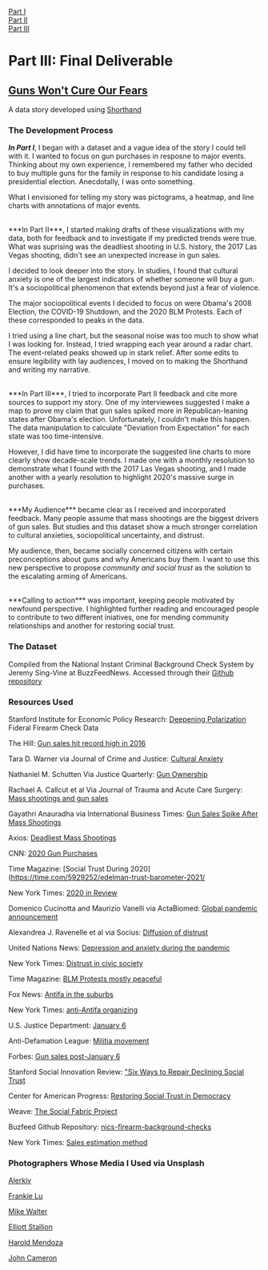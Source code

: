
[Part I](https://ruesellers.github.io/datastories/projectpart1)<br>
[Part II](https://ruesellers.github.io/datastories/projectpart2)<br>
[Part III](https://ruesellers.github.io/datastories/projectpart3)<br>

# Part III: Final Deliverable

## [Guns Won't Cure Our Fears](https://carnegiemellon.shorthandstories.com/guns-wont-cure-our-fears/index.html)
A data story developed using [Shorthand](https://shorthand.com/)

### The Development Process
***In Part I***, I began with a dataset and a vague idea of the story I could tell with it. I wanted to focus on gun purchases in resposne to major events. Thinking about my own experience, I remembered my father who decided to buy multiple guns for the family in response to his candidate losing a presidential election. Anecdotally, I was onto something. 

What I envisioned for telling my story was pictograms, a heatmap, and line charts with annotations of major events.

<br>
***In Part II***, I started making drafts of these visualizations with my data, both for feedback and to investigate if my predicted trends were true. What was suprising was the deadliest shooting in U.S. history, the 2017 Las Vegas shooting, didn't see an unexpected increase in gun sales. 

I decided to look deeper into the story. In studies, I found that cultural anxiety is one of the largest indicators of whether someone will buy a gun. It's a sociopolitical phenomenon that extends beyond just a fear of violence.

The major sociopolitical events I decided to focus on were Obama's 2008 Election, the COVID-19 Shutdown, and the 2020 BLM Protests. Each of these corresponded to peaks in the data.

I tried using a line chart, but the seasonal noise was too much to show what I was looking for. Instead, I tried wrapping each year around a radar chart. The event-related peaks showed up in stark relief. After some edits to ensure legibility with lay audiences, I moved on to making the Shorthand and writing my narrative.

<br>
***In Part III***, I tried to incorporate Part II feedback and cite more sources to support my story. One of my interviewees suggested I make a map to prove my claim that gun sales spiked more in Republican-leaning states after Obama's election. Unfortunately, I couldn't make this happen. The data manipulation to calculate "Deviation from Expectation" for each state was too time-intensive.

However, I did have time to incorporate the suggested line charts to more clearly show decade-scale trends. I made one with a monthly resolution to demonstrate what I found with the 2017 Las Vegas shooting, and I made another with a yearly resolution to highlight 2020's massive surge in purchases.

<br>
***My Audience*** became clear as I received and incorporated feedback. Many people assume that mass shootings are the biggest drivers of gun sales. But studies and this dataset show a much stronger correlation to cultural anxieties, sociopolitical uncertainty, and distrust.

My audience, then, became socially concerned citizens with certain preconceptions about guns and why Americans buy them. I want to use this new perspective to propose *community and social trust* as the solution to the escalating arming of Americans.

<br>
***Calling to action*** was important, keeping people motivated by newfound perspective. I highlighted further reading and encouraged people to contribute to two different iniatives, one for mending community relationships and another for restoring social trust.

### The Dataset
Compiled from the National Instant Criminal Background Check System by Jeremy Sing-Vine at BuzzFeedNews. Accessed through their [Github repository](https://github.com/BuzzFeedNews/nics-firearm-background-checks)

### Resources Used

Stanford Institute for Economic Policy Research: [Deepening Polarization](https://siepr.stanford.edu/news/america-leads-other-countries-deepening-polarization)
Fideral Firearm Check Data

The Hill: [Gun sales hit record high in 2016](https://thehill.com/blogs/blog-briefing-room/news/312645-gun-sales-hit-record-high-in-2016/)

Tara D. Warner via Journal of Crime and Justice: [Cultural Anxiety](https://www.tandfonline.com/doi/full/10.1080/0735648X.2021.1997787)

Nathaniel M. Schutten Via Justice Quarterly: [Gun Ownership](https://doi.org/10.1080/07418825.2021.2011379)

Rachael A. Callcut et al Via Journal of Trauma and Acute Care Surgery: [Mass shootings and gun sales](https://www.ncbi.nlm.nih.gov/pmc/articles/PMC7369030/)

Gayathri Anauradha via International Business Times: [Gun Sales Spike After Mass Shootings](https://www.ibtimes.com/why-do-gun-sales-us-spike-after-mass-shootings-2607059)

Axios: [Deadliest Mass Shootings](https://www.axios.com/2017/12/15/deadliest-mass-shootings-modern-us-history)

CNN: [2020 Gun Purchases](https://www.cnn.com/2021/06/04/us/us-gun-sales-surge/index.html)

Time Magazine: [Social Trust During 2020](https://time.com/5929252/edelman-trust-barometer-2021/

New York Times: [2020 in Review](https://www.nytimes.com/2020/08/30/us/politics/2020-year.html)

Domenico Cucinotta and Maurizio Vanelli via ActaBiomed: [Global pandemic announcement](https://pubmed.ncbi.nlm.nih.gov/32191675/)

Alexandrea J. Ravenelle et al via Socius: [Diffusion of distrust](https://journals.sagepub.com/doi/10.1177/23780231211024776)

United Nations News: [Depression and anxiety during the pandemic](https://news.un.org/en/story/2022/03/1113162)

New York Times: [Distrust in civic society](https://www.nytimes.com/2021/12/03/opinion/vaccine-hesitancy-covid.html)

Time Magazine: [BLM Protests mostly peaceful](https://time.com/5886348/report-peaceful-protests/)

Fox News: [Antifa in the suburbs](https://www.foxnews.com/us/antifa-arrests-coming-riots-suburbs)

New York Times: [anti-Antifa organizing](https://www.nytimes.com/2020/06/22/technology/antifa-local-disinformation.html?smid=tw-share)

U.S. Justice Department: [January 6](https://www.justice.gov/usao-dc/one-year-jan-6-attack-capitol)

Anti-Defamation League: [Militia movement](https://www.adl.org/resources/backgrounders/the-militia-movement-2020)

Forbes: [Gun sales post-January 6](https://www.forbes.com/sites/aaronsmith/2021/02/01/more-guns-than-ever-sold-during-month-of-capitol-riots-according-to-fbi-background-checks/?sh=53deaa96377a)

Stanford Social Innovation Review: ["Six Ways to Repair Declining Social Trust](https://ssir.org/articles/entry/six_ways_to_repair_declining_social_trust)

Center for American Progress: [Restoring Social Trust in Democracy](https://www.americanprogress.org/issues/restoring-social-trust-in-democracy/)

Weave: [The Social Fabric Project](https://weareweavers.org/)

Buzfeed Github Repository: [nics-firearm-background-checks](https://github.com/BuzzFeedNews/nics-firearm-background-checks)

New York Times: [Sales estimation method](https://www.nytimes.com/interactive/2015/12/10/us/gun-sales-terrorism-obama-restrictions.html?)

### Photographers Whose Media I Used via Unsplash
[Alerkiv](https://unsplash.com/@aler?utm_source=unsplash&utm_medium=referral&utm_content=creditCopyText)

[Frankie Lu](https://unsplash.com/@frankie_bp?utm_source=unsplash&utm_medium=referral&utm_content=creditCopyText)

[Mike Walter](https://unsplash.com/@ml1989?utm_source=unsplash&utm_medium=referral&utm_content=creditCopyText)

[Elliott Stallion](https://unsplash.com/@eagleboobs)

[Harold Mendoza](https://unsplash.com/@haroldrmendoza?utm_source=unsplash&utm_medium=referral&utm_content=creditCopyText)

[John Cameron](https://unsplash.com/@john_cameron)









